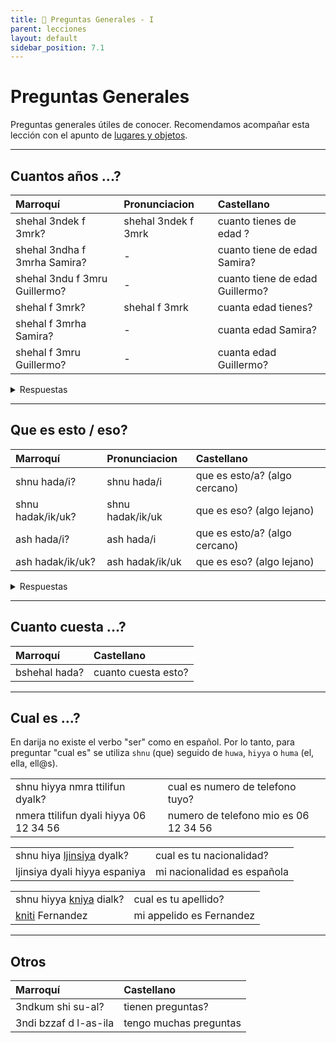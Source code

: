 ```yaml
---
title: 📖 Preguntas Generales - I
parent: lecciones
layout: default
sidebar_position: 7.1
---
```


# Preguntas Generales

Preguntas generales útiles de conocer. Recomendamos acompañar esta lección con el apunto de [lugares y objetos](../vocabulario/lugares-objetos).

---

## Cuantos años ...?

| Marroquí                      | Pronunciacion       | Castellano                      |
|:------------------------------|:--------------------|:--------------------------------|
| shehal 3ndek f 3mrk?          | shehal 3ndek f 3mrk | cuanto tienes de edad ?         |
| shehal 3ndha f 3mrha Samira?  | -                   | cuanto tiene de edad Samira?    |
| shehal 3ndu f 3mru Guillermo? | -                   | cuanto tiene de edad Guillermo? |
| shehal f 3mrk?                | shehal f 3mrk       | cuanta edad tienes?             |
| shehal f 3mrha Samira?        | -                   | cuanta edad Samira?             |
| shehal f 3mru Guillermo?      | -                   | cuanta edad Guillermo?          |

<details markdown="1">
<summary> Respuestas </summary>

| Marroquí                              | Pronunciacion | Castellano    |
|:--------------------------------------|:--------------|:--------------|
| ana 3ndi tleta w tlatin 3am           | -             | tengo 33 años |
| Samira hiyya 3ndha tnayn w tlatin 3am | -             | tengo 32 años |
| Guillermo 3ndu tleta w tlatin 3am     | -             | tengo 32 años |

</details>

---

## Que es esto / eso?

| Marroquí          | Pronunciacion    | Castellano                    |
|:------------------|:-----------------|:------------------------------|
| shnu hada/i?      | shnu hada/i      | que es esto/a? (algo cercano) |
| shnu hadak/ik/uk? | shnu hadak/ik/uk | que es eso? (algo lejano)     |
| ash hada/i?       | ash hada/i       | que es esto/a? (algo cercano) |
| ash hadak/ik/uk?  | ash hadak/ik/uk  | que es eso? (algo lejano)     |

<details markdown="1">
<summary> Respuestas </summary>

| Marroquí   | Castellano           |
|:-----------|:---------------------|
| had sstylo | esto es una lapicera |
| had l-ktab | esto es un libro     |

</details>

---

## Cuanto cuesta ...?

| Marroquí      | Castellano          |
|:--------------|:--------------------|
| bshehal hada? | cuanto cuesta esto? |

---

## Cual es ...?

En darija no existe el verbo "ser" como en español. Por lo tanto, para preguntar "cual es" se utiliza `shnu` (que) seguido de `huwa`, `hiyya` o `huma` (el, ella, ell@s).

|                                        |                                       |
|:---------------------------------------|:--------------------------------------|
| shnu hiyya nmra ttilifun dyalk?        | cual es numero de telefono tuyo?      |
| nmera ttilifun dyali hiyya 06 12 34 56 | numero de telefono mio es 06 12 34 56 |

|                                                            |                             |
|:-----------------------------------------------------------|:----------------------------|
| shnu hiya [ljinsiya](../vocabulario/paises-idiomas) dyalk? | cual es tu nacionalidad?    |
| ljinsiya dyali hiyya espaniya                              | mi nacionalidad es española |

|                                                           |                          |
|:----------------------------------------------------------|:-------------------------|
| shnu hiyya [kniya](../vocabulario/nombre#apellido) dialk? | cual es tu apellido?     |
| [kniti](../vocabulario/nombre#apellido) Fernandez         | mi appelido es Fernandez |


---

## Otros

| Marroquí              | Castellano             |
|:----------------------|:-----------------------|
| 3ndkum shi su-al?     | tienen preguntas?      |
| 3ndi bzzaf d l-as-ila | tengo muchas preguntas |